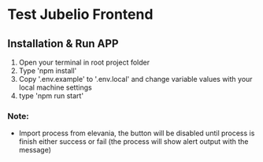 # Test Jubelio Frontend

## Installation & Run APP
  1. Open your terminal in root project folder
  2. Type 'npm install'
  3. Copy '.env.example' to '.env.local' and change variable values with your local machine settings
  4. type 'npm run start'

### Note:
  - Import process from elevania, the button will be disabled until process is finish either success or fail (the process will show alert output with the message)